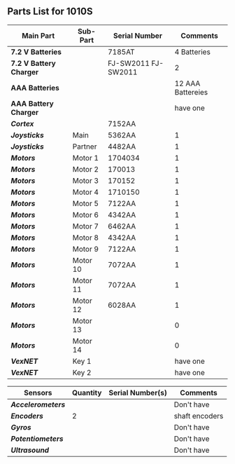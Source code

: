 ## Parts List for 1010S

Main Part                 | Sub-Part             | Serial Number        | Comments
------------------------- | -------------------- | -------------------- | --------------------
**7.2 V Batteries**       |                      |        7185AT        | 4 Batteries
**7.2 V Battery Charger** |                      | FJ-SW2011 FJ-SW2011  | 2
**AAA Batteries**         |                      |                      | 12 AAA Battereies
**AAA Battery Charger**   |                      |                      | have one
**_Cortex_**              |                      |        7152AA        |  
**_Joysticks_**           | Main                 |        5362AA        |  1
**_Joysticks_**           | Partner              |        4482AA        |  1
**_Motors_**              | Motor 1              |        1704034       |  1 
**_Motors_**              | Motor 2              |        170013        |  1
**_Motors_**              | Motor 3              |        170152        |  1
**_Motors_**              | Motor 4              |        1710150       |  1
**_Motors_**              | Motor 5              |        7122AA        |  1
**_Motors_**              | Motor 6              |        4342AA        |  1
**_Motors_**              | Motor 7              |        6462AA        |  1
**_Motors_**              | Motor 8              |        4342AA        |  1
**_Motors_**              | Motor 9              |        7122AA        |  1
**_Motors_**              | Motor 10             |        7072AA        |  1 
**_Motors_**              | Motor 11             |        7072AA        |  1
**_Motors_**              | Motor 12             |        6028AA        |  1
**_Motors_**              | Motor 13             |                      |  0
**_Motors_**              | Motor 14             |                      |  0
**_VexNET_**              | Key 1                |                      |  have one
**_VexNET_**              | Key 2                |                      |  have one


Sensors                | Quantity     | Serial Number(s)     | Comments
---------------------- | ------------ | -------------------- | --------------------
**_Accelerometers_**   |              |                      |  Don't have
**_Encoders_**         |       2      |                      |  shaft encoders
**_Gyros_**            |              |                      |  Don't have
**_Potentiometers_**   |              |                      |  Don't have
**_Ultrasound_**       |              |                      |  Don't have

